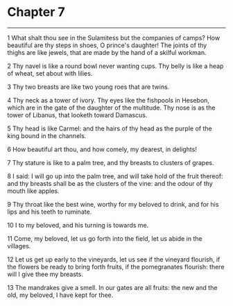 # Chapter 7

***

1 What shalt thou see in the Sulamitess but the companies of camps? How beautiful are thy steps in shoes, O prince's daughter! The joints of thy thighs are like jewels, that are made by the hand of a skilful workman.

2 Thy navel is like a round bowl never wanting cups. Thy belly is like a heap of wheat, set about with lilies.

3 Thy two breasts are like two young roes that are twins.

4 Thy neck as a tower of ivory. Thy eyes like the fishpools in Hesebon, which are in the gate of the daughter of the multitude. Thy nose is as the tower of Libanus, that looketh toward Damascus.

5 Thy head is like Carmel: and the hairs of thy head as the purple of the king bound in the channels.

6 How beautiful art thou, and how comely, my dearest, in delights!

7 Thy stature is like to a palm tree, and thy breasts to clusters of grapes.

8 I said: I will go up into the palm tree, and will take hold of the fruit thereof: and thy breasts shall be as the clusters of the vine: and the odour of thy mouth like apples.

9 Thy throat like the best wine, worthy for my beloved to drink, and for his lips and his teeth to ruminate.

10 I to my beloved, and his turning is towards me.

11 Come, my beloved, let us go forth into the field, let us abide in the villages.

12 Let us get up early to the vineyards, let us see if the vineyard flourish, if the flowers be ready to bring forth fruits, if the pomegranates flourish: there will I give thee my breasts.

13 The mandrakes give a smell. In our gates are all fruits: the new and the old, my beloved, I have kept for thee.


